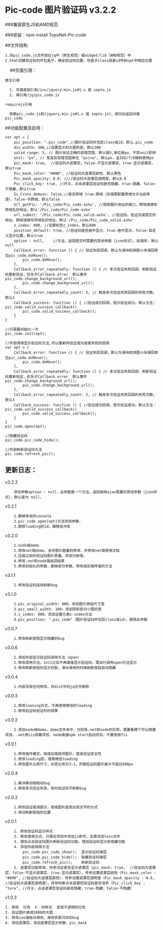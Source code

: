 Pic-code 图片验证码 v3.2.2
====


###兼容原生JS和AMD规范

###安装：npm install TopuNet-Pic-code


##文件结构


    1.将pic_code.js文件放在jq中（原生规范）或widget/lib（AMD规范）中
    2.html创建验证码的外包盒子，确定验证码位置，将盒子class或者id传到opt中相应位置
    
##页面引用：

    原生引用

      1. 页面底部引用/inc/jquery.min.js#1.x 或 zepto.js
      2. 再引用/jq/pic_code.js

    requirejs引用

      依赖pic_code.js和(jquery.min.js#1.x 或 zepto.js)，成功后返回对象 pic_code


##功能配置及启用：

    var opt = {
        pic_position: ".pic_code",//图片验证码外包层class或id，默认.pic_code
        div_width: 300,//设置显示的大图的宽，默认300
        valid_range: 5, // 图片验证正确的容错范围，默认是5,单位是px，不受unit影响
        unit: "px", // 宽高及容错范围单位 "px|vw", 默认px，且IE6/7/8强制使用px
        pic_mask: true,  //验证码大遮罩层，false-不显示遮罩层，true-显示遮罩层，默认true
        Pic_mask_color: "#000", //验证码大遮罩层颜色，默认黑色
        Pic_mask_opacity: 0.8, ////验证码大遮罩层透明度，默认0.8
        Pic_click_key: true, //开关，点击遮罩层验证码是否隐藏，true-隐藏，false-不隐藏，默认true
        Is_Cross_domain: false,//是否跨域 true-跨域（后端需配置跨域允许当前来源），false-不跨域，默认false
        Url_getPic: '/Pic_code/Pic_code.ashx', //获取图片地址的接口，跨域请填写带域名的地址，默认'/Pic_code/Pic_code.ashx'
        url_submit: '/Pic_code/Pic_code_valid.ashx', //验证码，验证完成提交的地址，跨域请填写带域名的地址，默认'/Pic_code/Pic_code_valid.ashx'
        z_index: 800, //设置标签z_index，默认800
        position_default: true, //验证码是否居中显示，true-居中显示，false-自定义显示位置，默认true
        option : null,    //方法，返回提交时需要的其他参数（json形式），前端传，默认null
        Callback_error: function () { // 验证失败回调，默认为滑块和拼图小块滑回原位pic_code.doMove();
            pic_code.doMove();
        },
        Callback_error_repeatedly: function () { // 多次验证失败回调，刷新验证码重新验证，优先于Callback_error  默认事件pic_code.change_background_url();
            pic_code.change_background_url();
        },
        Callback_error_repeatedly_count: 3, // 触发多次验证失败回调的失败次数，默认3
        Callback_success: function () { //验证成功回调，提示验证成功，默认方法：pic_code.valid_success_callback()
            pic_code.valid_success_callback();
        }
    }

    //只需要初始化一次
    pic_code.init(opt);

    //外部调用显示验证码方法,可以重新传验证成功或者失败的回调
    var opt = {
        Callback_error: function () { // 验证失败回调，默认为滑块和拼图小块滑回原位pic_code.doMove();
            pic_code.doMove();
        },
        Callback_error_repeatedly: function () { // 多次验证失败回调，刷新验证码重新验证，优先于Callback_error  默认事件pic_code.change_background_url();
            pic_code.change_background_url();
        },
        Callback_error_repeatedly_count: 3, // 触发多次验证失败回调的失败次数，默认3
        Callback_success: function () { //验证成功回调，提示验证成功，默认方法：pic_code.valid_success_callback()
            pic_code.valid_success_callback();
        }
    }
    pic_code.open(opt);

    //隐藏验证码
    pic_code.pic_code_hide();

    //外部刷新验证码方法
    pic_code.refresh_pic();




更新日志：
-------------

v3.2.2

        添加参数option : null，此参数是一个方法，返回掉用ajax需要的其他参数（json形式），默认是为 null，

v3.2.1

        1.删掉多余的console
        2.pic_code.open(opt)方法添加参数，
        3.删除loading的id，跟微信冲突

v3.2.0

        1.node端demo
        2.修改net端demo，支持图片数量的修改，并修改net端使用文档
        3.压缩之前的验证码图片质量，并部分新增。
        4.修改.net和node端返回结果
        5.修改初始化的参数，删掉部分参数，修改成后端传值的方法


v3.1.1

        1.修改验证码连续刷新bug

v3.1.0

        1.pic_original_width: 900，添加图片原始尺寸宽
        2.pic_small_width: 100，添加阴影部分小图的宽
        3.z_index: 800，添加设置元素z-index方法
        4.pic_position: ".pic_code"（图片验证码外包层class或id），删除此参数

v3.0.7

        1.修改刷新按钮显示隐藏的bug

v3.0.6

        1.添加外部显示验证码调用方法（open）
        2.修改调用方法，init之后不再直接显示验证码，需自行调用open方法显示
        3.修改刷新按钮的显示机智，滑动滑块的时候刷新按钮自动隐藏

v3.0.4

        1.内容没有任何修改，将dist中的jq文件删除

v3.0.3

        1.修改loaning方式，不再使用微信的loading
        2.修改验证码验证时的效果

v3.0.2

        1.添加node端demo，demo文件夹中，分别有.net和node的实例，需要看哪个可以搭建项目，.net用iis部署项目，node直接npm start启动项目，不要使用fis

v3.0.1

        1.修改插件模式，改成后端提供图片，提高验证安全性
        2.修改loading层，使用微信loading
        3.修改图片比例尺寸，长宽比改为3:1，页面验证码图片最大不超过600px

v2.0.4

        1.解决移动端拖动bug
        2.修改多次验证失败，有时验证码不刷新bug

v2.0.2

        1.修改验证错误提示，改成图片底部出现文字的方式
        2.改动刷新按钮的位置

v2.0.1

        1. 修改验证码显示样式
        2. 修改使用方式，只需在项目中添加js即可，无需添加less文件
        3. 增加点击验证码图片刷新验证码功能，增加验证码显示和隐藏功能
        4. 添加外部调用方法
            pic_code.pic_code_show();  显示验证码弹层
            pic_code.pic_code_hide();  隐藏验证码弹层
            pic_code.refresh_pic();    刷新验证码
        5. 遮罩层功能修改，传参决定是否显示遮罩层（pic_mask: true,  //验证码大遮罩层，false-不显示遮罩层，true-显示遮罩层），传参设置遮罩层颜色（Pic_mask_color : "#000", //验证码大遮罩层颜色），传参设置遮罩层透明度（Pic_mask_opacity : 0.6, //验证码大遮罩层透明度），传参判断点击遮罩层验证码是否消失（Pic_click_key : "ture", //开关，点击遮罩层验证码是否隐藏，true-隐藏，false-不隐藏）

v1.0.3

    1. 修改  红色  X  的样式  变成不透明的红色
    2. 验证图片换成1000的大图
    3. 修改ios端拖动滑块，滑块背景闪烁的bug
    4. 添加遮罩层，添加遮罩层显示参数，pic_mask

